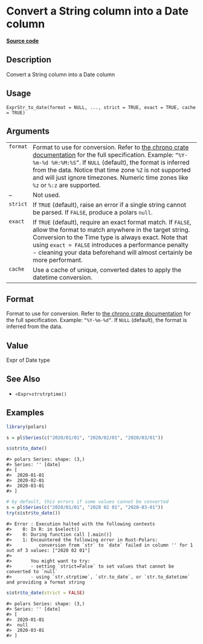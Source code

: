 

# Convert a String column into a Date column

[**Source code**](https://github.com/pola-rs/r-polars/tree/main/R/expr__string.R#L138)

## Description

Convert a String column into a Date column

## Usage

<pre><code class='language-R'>ExprStr_to_date(format = NULL, ..., strict = TRUE, exact = TRUE, cache = TRUE)
</code></pre>

## Arguments

<table>
<tr>
<td style="white-space: nowrap; font-family: monospace; vertical-align: top">
<code id="ExprStr_to_date_:_format">format</code>
</td>
<td>
Format to use for conversion. Refer to
<a href="https://docs.rs/chrono/latest/chrono/format/strftime/index.html">the
chrono crate documentation</a> for the full specification. Example:
<code>“%Y-%m-%d %H:%M:%S”</code>. If <code>NULL</code> (default), the
format is inferred from the data. Notice that time zone
<code style="white-space: pre;">%Z</code> is not supported and will just
ignore timezones. Numeric time zones like
<code style="white-space: pre;">%z</code> or
<code style="white-space: pre;">%:z</code> are supported.
</td>
</tr>
<tr>
<td style="white-space: nowrap; font-family: monospace; vertical-align: top">
<code id="ExprStr_to_date_:_...">…</code>
</td>
<td>
Not used.
</td>
</tr>
<tr>
<td style="white-space: nowrap; font-family: monospace; vertical-align: top">
<code id="ExprStr_to_date_:_strict">strict</code>
</td>
<td>
If <code>TRUE</code> (default), raise an error if a single string cannot
be parsed. If <code>FALSE</code>, produce a polars <code>null</code>.
</td>
</tr>
<tr>
<td style="white-space: nowrap; font-family: monospace; vertical-align: top">
<code id="ExprStr_to_date_:_exact">exact</code>
</td>
<td>
If <code>TRUE</code> (default), require an exact format match. If
<code>FALSE</code>, allow the format to match anywhere in the target
string. Conversion to the Time type is always exact. Note that using
<code>exact = FALSE</code> introduces a performance penalty - cleaning
your data beforehand will almost certainly be more performant.
</td>
</tr>
<tr>
<td style="white-space: nowrap; font-family: monospace; vertical-align: top">
<code id="ExprStr_to_date_:_cache">cache</code>
</td>
<td>
Use a cache of unique, converted dates to apply the datetime conversion.
</td>
</tr>
</table>

## Format

Format to use for conversion. Refer to
<a href="https://docs.rs/chrono/latest/chrono/format/strftime/index.html">the
chrono crate documentation</a> for the full specification. Example:
<code>“%Y-%m-%d”</code>. If <code>NULL</code> (default), the format is
inferred from the data.

## Value

Expr of Date type

## See Also

<ul>
<li>

<code>\<Expr\>$str$strptime()</code>

</li>
</ul>

## Examples

``` r
library(polars)

s = pl$Series(c("2020/01/01", "2020/02/01", "2020/03/01"))

s$str$to_date()
```

    #> polars Series: shape: (3,)
    #> Series: '' [date]
    #> [
    #>  2020-01-01
    #>  2020-02-01
    #>  2020-03-01
    #> ]

``` r
# by default, this errors if some values cannot be converted
s = pl$Series(c("2020/01/01", "2020 02 01", "2020-03-01"))
try(s$str$to_date())
```

    #> Error : Execution halted with the following contexts
    #>    0: In R: in $select()
    #>    0: During function call [.main()]
    #>    1: Encountered the following error in Rust-Polars:
    #>          conversion from `str` to `date` failed in column '' for 1 out of 3 values: ["2020 02 01"]
    #> 
    #>       You might want to try:
    #>       - setting `strict=False` to set values that cannot be converted to `null`
    #>       - using `str.strptime`, `str.to_date`, or `str.to_datetime` and providing a format string

``` r
s$str$to_date(strict = FALSE)
```

    #> polars Series: shape: (3,)
    #> Series: '' [date]
    #> [
    #>  2020-01-01
    #>  null
    #>  2020-03-01
    #> ]
